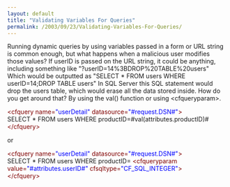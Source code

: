 ```yaml
---
layout: default
title: "Validating Variables For Queries"
permalink: /2003/09/23/Validating-Variables-For-Queries/
---
```


<P><A name=validatingvars></A>Running dynamic queries by using variables passed in a form or URL string is common enough, but what happens when a malicious user modifies those values? If userID is passed on the URL string, it could be anything, including something like "?userID=14%3BDROP%20TABLE%20users" Which would be outputted as "SELECT * FROM users WHERE userID=14;DROP TABLE users" In SQL Server this SQL statement would drop the users table, which would erase all the data stored inside. How do you get around that? By using the val() function or using &lt;cfqueryparam&gt;. <BR>


<div class="code"><FONT COLOR=MAROON>&lt;cfquery name=<FONT COLOR=BLUE>"userDetail"</FONT> datasource=<FONT COLOR=BLUE>"#request.DSN#"</FONT>&gt;</FONT><br>
SELECT * FROM users WHERE productID=#val(attributes.productID)#<br>
<FONT COLOR=MAROON>&lt;/cfquery&gt;</FONT></div>

or

<div class="code"><FONT COLOR=MAROON>&lt;cfquery name=<FONT COLOR=BLUE>"userDetail"</FONT> datasource=<FONT COLOR=BLUE>"#request.DSN#"</FONT>&gt;</FONT><br>
SELECT * FROM users WHERE productID= <FONT COLOR=MAROON>&lt;cfqueryparam value=<FONT COLOR=BLUE>"#attributes.userID#"</FONT> cfsqltype=<FONT COLOR=BLUE>"CF_SQL_INTEGER"</FONT>&gt;</FONT><br>
<FONT COLOR=MAROON>&lt;/cfquery&gt;</FONT></div>